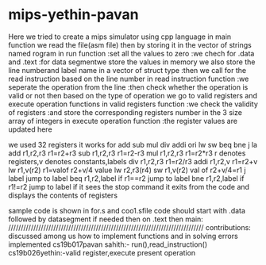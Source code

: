 # mips-yethin-pavan

Here we tried to create a mips simulator using cpp language
in main function we read the file(asm file)
then by storing it in the vector of strings named rogram
in run function
  :set all the values to zero
  :we chech for .data and .text
  :for data segmentwe store the values in memory
  we also store the line numberand label name in a vector of struct type
  :then we call for the read instruction based on the line number
in read instruction function
  :we seperate the operation from the line
  :then check whether the operation is valid or not
  then based on the type of operation we go to valid registers and execute operation functions
in valid registers function
  :we check the validity of registers
  :and store the corresponding registers number in the 3 size array of integers
in execute operation function
  :the register values are updated here
  
  we used 32 registers
  it works for add sub mul div addi ori lw sw beq bne j la 
  add r1,r2,r3   r1=r2+r3
  sub r1,r2,r3   r1=r2-r3
  mul r1,r2,r3    r1=r2*r3      r denotes registers,v denotes constants,labels
  div r1,r2,r3    r1=r2/r3 
  addi r1,r2,v    r1=r2+v
  lw r1,v(r2)    r1=valof r2+v/4 value
  lw r2,r3(r4)
  sw r1,v(r2)    val of r2+v/4=r1
  j   label      jump to label
  beq r1,r2,label     if r1==r2 jump to label
  bne r1,r2,label      if r1!=r2 jump to label
  if it sees the stop command it exits from the code and displays the contents of registers
  
  sample code is shown in for.s and coo1.sfile 
  code should start with .data followed by datasegment if needed then on .text then main:
  //////////////////////////////////////////////////////////////////////////////
  contributions:
  discussed among us how to implement functions and in solving errors
  implemented
  cs19b017pavan sahith:- run(),read_instruction()
  cs19b026yethin:-valid register,execute present operation
        
  
  
  
  
  
  
